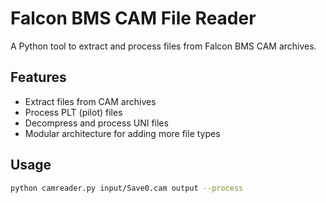 # Falcon BMS CAM File Reader

A Python tool to extract and process files from Falcon BMS CAM archives.

## Features

- Extract files from CAM archives
- Process PLT (pilot) files
- Decompress and process UNI files
- Modular architecture for adding more file types

## Usage

```bash
python camreader.py input/Save0.cam output --process